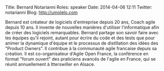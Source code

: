 Title: Bernard Notarianni
Roles: speaker
Date: 2014-04-06 12:11
Twitter: notarianni
Blog: http://umolelo.com

Bernard est créateur de logiciels d'entreprise depuis 20 ans, Coach agile depuis 10 ans.
Il invente de nouvelles manières d'utiliser l'informatique afin de créer des logiciels remarquables. Bernard partage son savoir faire avec les équipes qu'il rejoint, autant pour écrire du code et des tests que pour animer la dynamique d'équipe et le processus de distillation des idées des "Product Owners".
Il contribue à la communauté agile francaise depuis sa création. Il est co-organisateur d'Agile Open France, la conférence en format "forum ouvert" des praticiens avancés de l'agile en France, qui se réunit annuellement à Itterswiller en Alsace.


